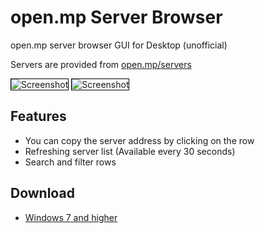 # open.mp Server Browser
open.mp server browser GUI for Desktop (unofficial)

Servers are provided from [open.mp/servers](https://www.open.mp/servers)

<img style='border:1px solid #000000' src="https://i.ibb.co/2hCQN9g/Screenshot-8.png" alt="Screenshot">
<img style='border:1px solid #000000' src="https://i.ibb.co/GVT53zj/Screenshot-9.png" alt="Screenshot">

## Features
- You can copy the server address by clicking on the row
- Refreshing server list (Available every 30 seconds)
- Search and filter rows

## Download
- [Windows 7 and higher](https://github.com/adib-yg/openmp-server-browser/releases/download/v1.0.0/omp-server-browser.exe)
